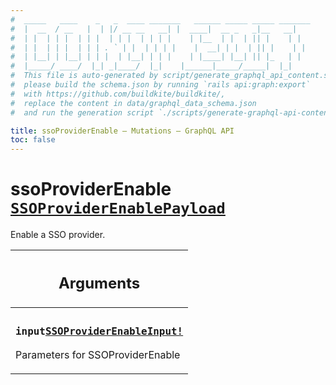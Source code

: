 ```yaml
---
#  _____   ____    _   _  ____ _______   ______ _____ _____ _______
#  |  __  / __   |  | |/ __ __   __| |  ____|  __ _   _|__   __|
#  | |  | | |  | | |  | | |  | | | |    | |__  | |  | || |    | |
#  | |  | | |  | | | . ` | |  | | | |    |  __| | |  | || |    | |
#  | |__| | |__| | | |  | |__| | | |    | |____| |__| || |_   | |
#  |_____/ ____/  |_| _|____/  |_|    |______|_____/_____|  |_|
#  This file is auto-generated by script/generate_graphql_api_content.sh,
#  please build the schema.json by running `rails api:graph:export`
#  with https://github.com/buildkite/buildkite/,
#  replace the content in data/graphql_data_schema.json
#  and run the generation script `./scripts/generate-graphql-api-content.sh`.

title: ssoProviderEnable – Mutations – GraphQL API
toc: false
---
```

<!-- vale off -->
<h1 class="has-pills" data-algolia-exclude>
  ssoProviderEnable
  <a href="/docs/apis/graphql/schemas/object/ssoproviderenablepayload" class="pill pill--object pill--normal-case pill--large" title="Go to OBJECT SSOProviderEnablePayload">
  <code>SSOProviderEnablePayload</code>
</a>

</h1>
<!-- vale on -->


Enable a SSO provider.

<table class="responsive-table responsive-table--single-column-rows">
  <thead>
    <th>
      <h2 data-algolia-exclude>Arguments</h2>
    </th>
  </thead>
  <tbody>
    <tr><td><h3 class="is-small has-pills"><code>input</code><a href="/docs/apis/graphql/schemas/input_object/ssoproviderenableinput" class="pill pill--input_object pill--normal-case pill--medium" title="Go to INPUT_OBJECT SSOProviderEnableInput"><code>SSOProviderEnableInput!</code></a></h3><p>Parameters for SSOProviderEnable</p></td></tr>
  </tbody>
</table>
